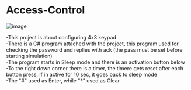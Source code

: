 # Access-Control
![image](https://github.com/3bdallaaa/Access-Control/assets/118936824/9c96af57-354a-4f40-ae7d-543141506aca)

-This project is about configuring 4x3 keypad   
-There is a C# program attached with the project, this program used for checking the password and replies with ack (the pass must be set before starting simulation)      
-The program starts in Sleep mode and there is an activation button below   
-To the right down corner there is a timer, the timere gets reset after each button press, if in active for 10 sec, it goes back to sleep mode   
-The "#" used as Enter, while "*" used as Clear
